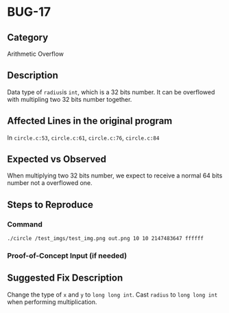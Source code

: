 # BUG-17
## Category
Arithmetic Overflow

## Description
Data type of `radius`is `int`, which is a 32 bits number. It can be overflowed with multipling two 32 bits number together.

## Affected Lines in the original program
In `circle.c:53`, `circle.c:61`, `circle.c:76`, `circle.c:84`

## Expected vs Observed
When multiplying two 32 bits number, we expect to receive a normal 64 bits number not a overflowed one.


## Steps to Reproduce

### Command

```
./circle /test_imgs/test_img.png out.png 10 10 2147483647 ffffff
```

### Proof-of-Concept Input (if needed)


## Suggested Fix Description
Change the type of `x` and `y` to `long long int`. Cast `radius` to `long long int` when performing multiplication. 